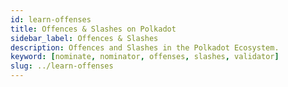 ```yaml
---
id: learn-offenses
title: Offences & Slashes on Polkadot
sidebar_label: Offences & Slashes
description: Offences and Slashes in the Polkadot Ecosystem.
keyword: [nominate, nominator, offenses, slashes, validator]
slug: ../learn-offenses
---
```

